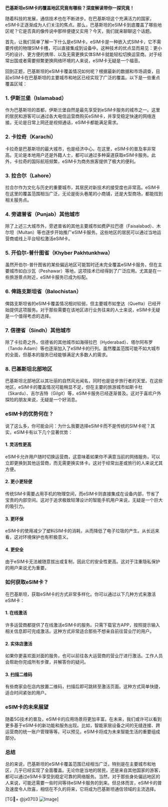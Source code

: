 **巴基斯坦eSIM卡的覆盖地区究竟有哪些？深度解读带你一探究竟！**

随着科技的发展，通信技术也在不断进步。在巴基斯坦这个充满活力的国家，eSIM卡正逐渐成为人们关注的焦点。那么，巴基斯坦的eSIM卡到底覆盖了哪些地区呢？它是否真的像传说中那样便捷又实用？今天，我们就来聊聊这个话题。

首先，让我们简单了解一下什么是eSIM卡。eSIM卡是一种嵌入式SIM卡，它不需要传统的物理SIM卡槽，可以直接集成到设备中。这种技术的优点显而易见：更小巧的设计、更方便的携带、以及无需更换实体SIM卡就能轻松切换运营商。对于经常出国或者需要频繁更换网络环境的人来说，eSIM卡无疑是一个福音。

回到正题，巴基斯坦的eSIM卡覆盖情况如何呢？根据最新的数据和市场调查，目前eSIM卡在巴基斯坦的主要城市和地区已经实现了广泛的覆盖。以下是一些重点覆盖区域：

### **1. 伊斯兰堡（Islamabad）**
作为巴基斯坦的首都，伊斯兰堡自然是最先享受到eSIM卡服务的城市之一。这里的居民和游客可以通过各大电信运营商购买eSIM卡，并享受稳定快速的网络连接。无论是日常上网还是视频通话，eSIM卡都能满足需求。

### **2. 卡拉奇（Karachi）**
卡拉奇是巴基斯坦的最大城市，也是经济中心。在这里，eSIM卡的普及率非常高。无论是本地用户还是外籍人士，都可以通过多种渠道获取eSIM卡服务。此外，卡拉奇的国际航班频繁，eSIM卡为商务旅客提供了极大的便利。

### **3. 拉合尔（Lahore）**
拉合尔作为文化与历史的重要城市，其居民对新技术的接受度也非常高。eSIM卡在这里的覆盖范围相当广泛，无论是街头巷尾的小商铺，还是大型商场，都能找到相关服务点。

### **4. 旁遮普省（Punjab）其他城市**
除了上述三大城市外，旁遮普省的其他主要城市如费萨拉巴德（Faisalabad）、木尔坦（Multan）等也逐步开始推广eSIM卡服务。这些地区的居民可以通过当地运营商或线上平台轻松激活eSIM卡。

### **5. 开伯尔-普什图省（Khyber Pakhtunkhwa）**
虽然开伯尔-普什图省的某些偏远地区可能暂时还未完全覆盖eSIM卡服务，但在主要城市如白沙瓦（Peshawar）等地，这项技术已经得到了广泛应用。尤其是在一些旅游景点附近，eSIM卡服务已成为标配。

### **6. 俾路支斯坦省（Balochistan）**
俾路支斯坦省的eSIM卡覆盖情况相对较弱，但主要城市如奎达（Quetta）已经开始提供这项服务。对于那些需要在该地区进行业务往来的人士来说，eSIM卡无疑是一个值得考虑的选择。

### **7. 信德省（Sindh）其他城市**
除了卡拉奇之外，信德省的其他城市如海得拉巴（Hyderabad）、塔尔阿布罗（Tando Adam）等也逐渐加入了eSIM卡的行列。虽然覆盖范围可能不如大城市的全面，但基本的服务已经能够满足大多数人的需求。

### **8. 巴基斯坦北部地区**
巴基斯坦北部地区以其壮丽的自然风光闻名，同时也是徒步旅行者的天堂。在这些地区，eSIM卡的覆盖情况可能稍显不足，但在主要的旅游城市如斯卡杜（Skardu）、吉尔吉特（Gilgit）等，eSIM卡服务已经逐渐普及。这对于喜欢户外探险的朋友来说，无疑是一个好消息。

### **eSIM卡的优势何在？**
说了这么多，你可能会问：为什么我要选择eSIM卡而不是传统的SIM卡呢？其实，eSIM卡有以下几个显著优势：

#### **1. 灵活性更高**
eSIM卡允许用户随时切换运营商，这意味着如果你不满意当前的网络服务，可以立即更换到其他运营商，而无需更换实体卡。这对于经常出差或旅行的人来说尤其方便。

#### **2. 更小更轻便**
传统SIM卡需要占用手机的物理空间，而eSIM卡则直接集成在设备内部，节省了宝贵的内部空间。这对于追求极致轻薄设计的智能手机用户来说，无疑是一个巨大的吸引力。

#### **3. 更环保**
eSIM卡的使用减少了塑料SIM卡的消耗，从而降低了电子垃圾的产生。从长远来看，这对环境保护也有积极意义。

#### **4. 更安全**
由于eSIM卡无法被随意拔出或复制，因此它的安全性更高。这对于注重隐私保护的用户来说尤为重要。

### **如何获取eSIM卡？**
在巴基斯坦，获取eSIM卡的方式非常多样化。你可以通过以下几种方式来激活eSIM卡：

#### **1. 在线激活**
许多运营商都提供了在线激活eSIM卡的服务。只需下载官方APP，按照提示输入相关信息即可完成激活。这种方式非常适合那些不想亲自前往营业厅的用户。

#### **2. 实体店激活**
如果你更喜欢面对面的服务，也可以前往各大运营商的营业厅进行激活。工作人员会帮助你完成所有步骤，并解答你的疑问。

#### **3. 扫描二维码**
有些商家会在店内放置二维码，扫描后即可跳转至激活页面。这种方式简单快捷，适合时间紧张的用户。

### **eSIM卡的未来展望**
随着5G技术的普及，eSIM卡的应用场景将更加丰富。在未来，我们或许可以看到更多基于eSIM卡的新功能和服务出现。比如，智能家居设备之间的无缝连接、跨运营商的统一账户管理等等。可以预见，eSIM卡将成为未来智能生活的重要组成部分。

### **总结**
总的来说，巴基斯坦的eSIM卡覆盖范围已经相当广泛，特别是在主要城市和地区，几乎已经实现了全面覆盖。无论你是当地的居民，还是来自其他国家的游客，都可以通过eSIM卡享受到稳定可靠的网络服务。当然，对于那些身处偏远地区的人来说，可能还需要一些时间等待eSIM卡服务的到来。但总体而言，eSIM卡的普及速度令人欣喜，相信在不久的将来，它将成为巴基斯坦通信领域的主流选择。

[TG💪+ @jx0703 ![Image](https://github.com/user-attachments/assets/dbca1d08-cadb-493c-b0ec-ad6f7a83f270)]
